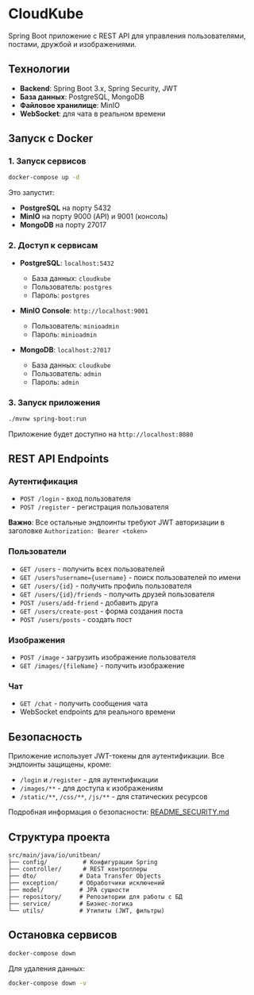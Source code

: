 # CloudKube

Spring Boot приложение с REST API для управления пользователями, постами, дружбой и изображениями.

## Технологии

- **Backend**: Spring Boot 3.x, Spring Security, JWT
- **База данных**: PostgreSQL, MongoDB
- **Файловое хранилище**: MinIO
- **WebSocket**: для чата в реальном времени

## Запуск с Docker

### 1. Запуск сервисов

```bash
docker-compose up -d
```

Это запустит:
- **PostgreSQL** на порту 5432
- **MinIO** на порту 9000 (API) и 9001 (консоль)
- **MongoDB** на порту 27017

### 2. Доступ к сервисам

- **PostgreSQL**: `localhost:5432`
  - База данных: `cloudkube`
  - Пользователь: `postgres`
  - Пароль: `postgres`

- **MinIO Console**: `http://localhost:9001`
  - Пользователь: `minioadmin`
  - Пароль: `minioadmin`

- **MongoDB**: `localhost:27017`
  - База данных: `cloudkube`
  - Пользователь: `admin`
  - Пароль: `admin`

### 3. Запуск приложения

```bash
./mvnw spring-boot:run
```

Приложение будет доступно на `http://localhost:8080`

## REST API Endpoints

### Аутентификация
- `POST /login` - вход пользователя
- `POST /register` - регистрация пользователя

**Важно**: Все остальные эндпоинты требуют JWT авторизации в заголовке `Authorization: Bearer <token>`

### Пользователи
- `GET /users` - получить всех пользователей
- `GET /users?username={username}` - поиск пользователей по имени
- `GET /users/{id}` - получить профиль пользователя
- `GET /users/{id}/friends` - получить друзей пользователя
- `POST /users/add-friend` - добавить друга
- `GET /users/create-post` - форма создания поста
- `POST /users/posts` - создать пост

### Изображения
- `POST /image` - загрузить изображение пользователя
- `GET /images/{fileName}` - получить изображение

### Чат
- `GET /chat` - получить сообщения чата
- WebSocket endpoints для реального времени

## Безопасность

Приложение использует JWT-токены для аутентификации. Все эндпоинты защищены, кроме:
- `/login` и `/register` - для аутентификации
- `/images/**` - для доступа к изображениям
- `/static/**`, `/css/**`, `/js/**` - для статических ресурсов

Подробная информация о безопасности: [README_SECURITY.md](README_SECURITY.md)

## Структура проекта

```
src/main/java/io/unitbean/
├── config/          # Конфигурации Spring
├── controller/      # REST контроллеры
├── dto/            # Data Transfer Objects
├── exception/      # Обработчики исключений
├── model/          # JPA сущности
├── repository/     # Репозитории для работы с БД
├── service/        # Бизнес-логика
└── utils/          # Утилиты (JWT, фильтры)
```

## Остановка сервисов

```bash
docker-compose down
```

Для удаления данных:
```bash
docker-compose down -v
``` 